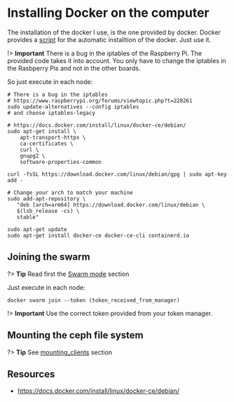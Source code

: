 # Installing Docker on the computer

 The installation of the docker I use, is the one provided by docker.
 Docker provides a [script](https://github.com/docker/docker-install)
 for the automatic installtion of the docker. Just use it.

!> **Important**  There is a bug in the iptables of the Raspberry Pi.
The provided code takes it into account. You only have to change the
iptables in the Rasbperry Pis and not in the other boards. 

So just execute in each node:

```
# There is a bug in the iptables 
# https://www.raspberrypi.org/forums/viewtopic.php?t=228261
sudo update-alternatives --config iptables
# and choose iptables-legacy

# https://docs.docker.com/install/linux/docker-ce/debian/
sudo apt-get install \
    apt-transport-https \
    ca-certificates \
    curl \
    gnupg2 \
    software-properties-common

curl -fsSL https://download.docker.com/linux/debian/gpg | sudo apt-key add -

# Change your arch to match your machine
sudo add-apt-repository \
   "deb [arch=arm64] https://download.docker.com/linux/debian \
   $(lsb_release -cs) \
   stable"

sudo apt-get update
sudo apt-get install docker-ce docker-ce-cli containerd.io
```

## Joining the swarm 

?> **Tip** Read first the [Swarm mode]() section

Just execute in each node:

```
docker swarm join --token (token_received_from_manager)
```

!> **Important**  Use the correct token provided from your token manager.


## Mounting the ceph file system

?> **Tip** See [mounting_clients]() section





## Resources 
* https://docs.docker.com/install/linux/docker-ce/debian/